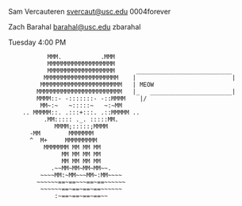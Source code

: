 Sam Vercauteren
svercaut@usc.edu
0004forever

Zach Barahal
barahal@usc.edu
zbarahal

Tuesday 4:00 PM


               MMM.           .MMM
               MMMMMMMMMMMMMMMMMMM
               MMMMMMMMMMMMMMMMMMM      ___________________________
              MMMMMMMMMMMMMMMMMMMMM    |                           |
             MMMMMMMMMMMMMMMMMMMMMMM   | MEOW 
            MMMMMMMMMMMMMMMMMMMMMMMM   |_   _______________________|
            MMMM::- -:::::::- -::MMMM    |/
             MM~:~   ~:::::~   ~:~MM
        .. MMMMM::. .:::+:::. .::MMMMM ..
              .MM::::: ._. :::::MM.
                 MMMM;:::::;MMMM
          -MM        MMMMMMM
          ^  M+     MMMMMMMMM
              MMMMMMM MM MM MM
                   MM MM MM MM
                   MM MM MM MM
                .~~MM~MM~MM~MM~~.
             ~~~~MM:~MM~~~MM~:MM~~~~
            ~~~~~~==~==~~~==~==~~~~~~
             ~~~~~~==~==~==~==~~~~~~
                 :~==~==~==~==~~